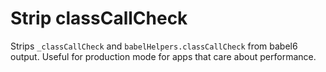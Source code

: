 # Strip classCallCheck

Strips `_classCallCheck` and `babelHelpers.classCallCheck` from babel6 output.
Useful for production mode for apps that care about performance.
